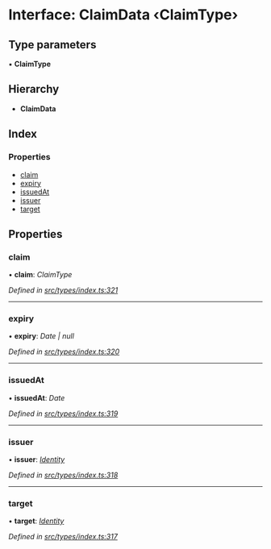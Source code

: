 # Interface: ClaimData ‹**ClaimType**›

## Type parameters

▪ **ClaimType**

## Hierarchy

* **ClaimData**

## Index

### Properties

* [claim](claimdata.md#claim)
* [expiry](claimdata.md#expiry)
* [issuedAt](claimdata.md#issuedat)
* [issuer](claimdata.md#issuer)
* [target](claimdata.md#target)

## Properties

###  claim

• **claim**: *ClaimType*

*Defined in [src/types/index.ts:321](https://github.com/PolymathNetwork/polymesh-sdk/blob/56921667/src/types/index.ts#L321)*

___

###  expiry

• **expiry**: *Date | null*

*Defined in [src/types/index.ts:320](https://github.com/PolymathNetwork/polymesh-sdk/blob/56921667/src/types/index.ts#L320)*

___

###  issuedAt

• **issuedAt**: *Date*

*Defined in [src/types/index.ts:319](https://github.com/PolymathNetwork/polymesh-sdk/blob/56921667/src/types/index.ts#L319)*

___

###  issuer

• **issuer**: *[Identity](../classes/identity.md)*

*Defined in [src/types/index.ts:318](https://github.com/PolymathNetwork/polymesh-sdk/blob/56921667/src/types/index.ts#L318)*

___

###  target

• **target**: *[Identity](../classes/identity.md)*

*Defined in [src/types/index.ts:317](https://github.com/PolymathNetwork/polymesh-sdk/blob/56921667/src/types/index.ts#L317)*
